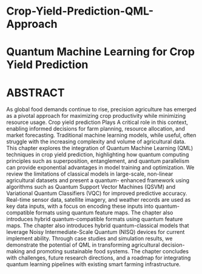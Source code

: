 # Crop-Yield-Prediction-QML-Approach
# Quantum Machine Learning for Crop Yield Prediction


# ABSTRACT
As global food demands continue to rise, precision agriculture has emerged as a pivotal approach for maximizing crop productivity while minimizing resource usage. Crop yield prediction Plays A critical role in this context, enabling informed decisions for farm planning, resource allocation, and market forecasting. Traditional machine learning models, while useful, often struggle with the increasing complexity and volume of agricultural data. This chapter explores the integration of Quantum Machine Learning (QML) techniques in crop yield prediction, highlighting how quantum computing principles such as superposition, entanglement, and quantum parallelism can provide exponential advantages in model training and optimization. We review the limitations of classical models in large-scale, non-linear agricultural datasets and present a quantum- enhanced framework using algorithms such as Quantum Support Vector Machines (QSVM) and Variational Quantum Classifiers (VQC) for improved predictive accuracy. Real-time sensor data, satellite imagery, and weather records are used as key data inputs, with a focus on encoding these inputs into quantum-compatible formats using quantum feature maps. The chapter also introduces hybrid quantum-compatible formats using quantum feature maps. The chapter also introduces hybrid quantum-classical models that leverage Noisy Intermediate-Scale Quantum (NISQ) devices for current implement ability. Through case studies and simulation results, we demonstrate the potential of QML in transforming agricultural decision-making and promoting sustainable food systems. The chapter concludes with challenges, future research directions, and a roadmap for integrating quantum learning pipelines with existing smart farming infrastructure.
